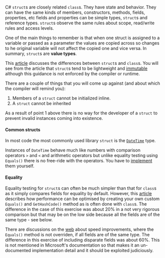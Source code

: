 C# `struct`s are closely related `class`s. They have state and behavior. They can have the same kinds of members, constructors, methods, fields, properties, etc fields and properties can be simple types, `struct`s and reference types. `struct`s observe the same rules about scope, read/write rules and access levels.

One of the main things to remember is that when one struct is assigned to a variable or passed as a parameter the values are copied across so changes to he original variable will not affect the copied one and vice versa. In summary, `struct`s are **value types**.

This [article][structs-patterns] discusses the differences between `struct`s and `class`s. You will see from the article that `struct`s tend to be lightweight and [immutable][structs-immutable] although this guidance is not enforced by the compiler or runtime.

There are a couple of things that you will come up against (and about which the compiler will remind you):

1. Members of a `struct` cannot be initialized inline.
2. A `struct` cannot be inherited

As a result of point 1 above there is no way for the developer of a `struct` to prevent invalid instances coming into existence.

#### Common structs

In most code the most commonly used library `struct` is the [`DateTime`][date-time] type.

Instances of `DateTime` behave much like numbers with comparison operators `>` and `<` and arithmetic operators but unlike equality testing using `Equals()` there is no free-ride with the operators. You have to [implement][operators] them yourself.

#### Equality

Equality testing for `struct`s can often be much simpler than that for `class`s as it simply compares fields for equality by default. However, this [article][equality] describes how performance can be optimised by creating your own custom `Equals()` and `GetHashCode()` method as is often done with `class`s.  The difference in the case of this exercise was about 20% in a not very rigorous comparison but that may be on the low side because all the fields are of the same type - see below.

There are discussions on the [web][equality-performance] about speed improvements, where the `Equals()` method is not overriden, if all fields are of the same type.  The difference in this exercise of including disparate fields was about 60%.  This is not mentioned in Microsoft's documentation so that makes it an un-documented implementation detail and it should be exploited judiciously.

[structs-patterns]: https://docs.microsoft.com/en-us/dotnet/standard/design-guidelines/choosing-between-class-and-struct
[structs-immutable]: https://stackoverflow.com/a/3753640/96167
[date-time]: https://docs.microsoft.com/en-us/dotnet/api/system.datetime?view=netcore-3.1
[operators]: https://docs.microsoft.com/en-us/dotnet/csharp/language-reference/operators/operator-overloading
[equality]: https://docs.microsoft.com/en-us/dotnet/csharp/programming-guide/statements-expressions-operators/how-to-define-value-equality-for-a-type
[equality-performance]: https://medium.com/@semuserable/c-journey-into-struct-equality-comparison-deep-dive-9693f74562f1
